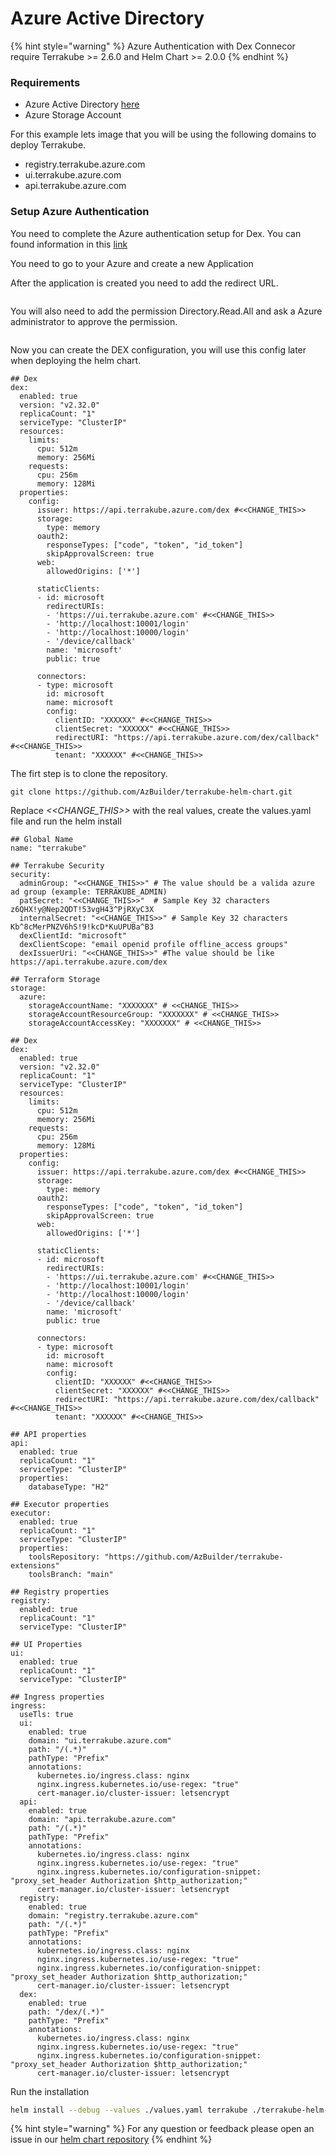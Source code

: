 # Azure Active Directory

{% hint style="warning" %}
Azure Authentication with Dex Connecor require Terrakube >= 2.6.0 and Helm Chart >= 2.0.0
{% endhint %}

### Requirements

* Azure Active Directory [here](https://developer.microsoft.com/en-us/microsoft-365/dev-program)
* Azure Storage Account

For this example lets image that you will be using the following domains to deploy Terrakube.

* registry.terrakube.azure.com
* ui.terrakube.azure.com
* api.terrakube.azure.com

### Setup Azure Authentication

You need to complete the Azure authentication setup for Dex. You can found information in this [link](https://dexidp.io/docs/connectors/microsoft/)

You need to go to your Azure and create a new Application

After the application is created you need to add the redirect URL.

<figure><img src="../../.gitbook/assets/image (21).png" alt=""><figcaption></figcaption></figure>

You will also need to add the permission Directory.Read.All and ask a Azure administrator to approve the permission.

<figure><img src="../../.gitbook/assets/image (1) (1).png" alt=""><figcaption></figcaption></figure>

Now you can create the DEX configuration, you will use this config later when deploying the helm chart.

```
## Dex
dex:
  enabled: true
  version: "v2.32.0"
  replicaCount: "1"
  serviceType: "ClusterIP"
  resources:
    limits:
      cpu: 512m
      memory: 256Mi
    requests:
      cpu: 256m
      memory: 128Mi
  properties:
    config:
      issuer: https://api.terrakube.azure.com/dex #<<CHANGE_THIS>>
      storage:
        type: memory
      oauth2:
        responseTypes: ["code", "token", "id_token"] 
        skipApprovalScreen: true
      web:
        allowedOrigins: ['*']
  
      staticClients:
      - id: microsoft
        redirectURIs:
        - 'https://ui.terrakube.azure.com' #<<CHANGE_THIS>>
        - 'http://localhost:10001/login'
        - 'http://localhost:10000/login'
        - '/device/callback'
        name: 'microsoft'
        public: true

      connectors:
      - type: microsoft
        id: microsoft
        name: microsoft
        config:
          clientID: "XXXXXX" #<<CHANGE_THIS>>
          clientSecret: "XXXXXX" #<<CHANGE_THIS>>
          redirectURI: "https://api.terrakube.azure.com/dex/callback" #<<CHANGE_THIS>>
          tenant: "XXXXXX" #<<CHANGE_THIS>>
```

The firt step is to clone the repository.

```
git clone https://github.com/AzBuilder/terrakube-helm-chart.git
```

Replace _<\<CHANGE\_THIS>>_ with the real values, create the values.yaml file and run the helm install

```
## Global Name
name: "terrakube"

## Terrakube Security
security:
  adminGroup: "<<CHANGE_THIS>>" # The value should be a valida azure ad group (example: TERRAKUBE_ADMIN)
  patSecret: "<<CHANGE_THIS>>"  # Sample Key 32 characters z6QHX!y@Nep2QDT!53vgH43^PjRXyC3X 
  internalSecret: "<<CHANGE_THIS>>" # Sample Key 32 characters Kb^8cMerPNZV6hS!9!kcD*KuUPUBa^B3 
  dexClientId: "microsoft"
  dexClientScope: "email openid profile offline_access groups"
  dexIssuerUri: "<<CHANGE_THIS>>" #The value should be like https://api.terrakube.azure.com/dex
  
## Terraform Storage
storage:
  azure:
    storageAccountName: "XXXXXXX" # <<CHANGE_THIS>>
    storageAccountResourceGroup: "XXXXXXX" # <<CHANGE_THIS>>
    storageAccountAccessKey: "XXXXXXX" # <<CHANGE_THIS>>

## Dex
dex:
  enabled: true
  version: "v2.32.0"
  replicaCount: "1"
  serviceType: "ClusterIP"
  resources:
    limits:
      cpu: 512m
      memory: 256Mi
    requests:
      cpu: 256m
      memory: 128Mi
  properties:
    config:
      issuer: https://api.terrakube.azure.com/dex #<<CHANGE_THIS>>
      storage:
        type: memory
      oauth2:
        responseTypes: ["code", "token", "id_token"] 
        skipApprovalScreen: true
      web:
        allowedOrigins: ['*']
  
      staticClients:
      - id: microsoft
        redirectURIs:
        - 'https://ui.terrakube.azure.com' #<<CHANGE_THIS>>
        - 'http://localhost:10001/login'
        - 'http://localhost:10000/login'
        - '/device/callback'
        name: 'microsoft'
        public: true

      connectors:
      - type: microsoft
        id: microsoft
        name: microsoft
        config:
          clientID: "XXXXXX" #<<CHANGE_THIS>>
          clientSecret: "XXXXXX" #<<CHANGE_THIS>>
          redirectURI: "https://api.terrakube.azure.com/dex/callback" #<<CHANGE_THIS>>
          tenant: "XXXXXX" #<<CHANGE_THIS>>

## API properties
api:
  enabled: true
  replicaCount: "1"
  serviceType: "ClusterIP"
  properties:
    databaseType: "H2"

## Executor properties
executor:
  enabled: true  
  replicaCount: "1"
  serviceType: "ClusterIP"
  properties:
    toolsRepository: "https://github.com/AzBuilder/terrakube-extensions"
    toolsBranch: "main"

## Registry properties
registry:
  enabled: true
  replicaCount: "1"
  serviceType: "ClusterIP"

## UI Properties
ui:
  enabled: true
  replicaCount: "1"
  serviceType: "ClusterIP"

## Ingress properties
ingress:
  useTls: true
  ui:
    enabled: true
    domain: "ui.terrakube.azure.com"
    path: "/(.*)"
    pathType: "Prefix" 
    annotations:
      kubernetes.io/ingress.class: nginx
      nginx.ingress.kubernetes.io/use-regex: "true"
      cert-manager.io/cluster-issuer: letsencrypt
  api:
    enabled: true
    domain: "api.terrakube.azure.com"
    path: "/(.*)"
    pathType: "Prefix"
    annotations:
      kubernetes.io/ingress.class: nginx
      nginx.ingress.kubernetes.io/use-regex: "true"
      nginx.ingress.kubernetes.io/configuration-snippet: "proxy_set_header Authorization $http_authorization;"
      cert-manager.io/cluster-issuer: letsencrypt
  registry:
    enabled: true
    domain: "registry.terrakube.azure.com"
    path: "/(.*)"
    pathType: "Prefix"
    annotations:
      kubernetes.io/ingress.class: nginx
      nginx.ingress.kubernetes.io/use-regex: "true"
      nginx.ingress.kubernetes.io/configuration-snippet: "proxy_set_header Authorization $http_authorization;"
      cert-manager.io/cluster-issuer: letsencrypt
  dex:
    enabled: true
    path: "/dex/(.*)"
    pathType: "Prefix"
    annotations:
      kubernetes.io/ingress.class: nginx
      nginx.ingress.kubernetes.io/use-regex: "true"
      nginx.ingress.kubernetes.io/configuration-snippet: "proxy_set_header Authorization $http_authorization;"
      cert-manager.io/cluster-issuer: letsencrypt

```

Run the installation

```bash
helm install --debug --values ./values.yaml terrakube ./terrakube-helm-chart/ -n terrakube
```

{% hint style="warning" %}
For any question or feedback please open an issue in our [helm chart repository](https://github.com/AzBuilder/terrakube-helm-chart)
{% endhint %}
